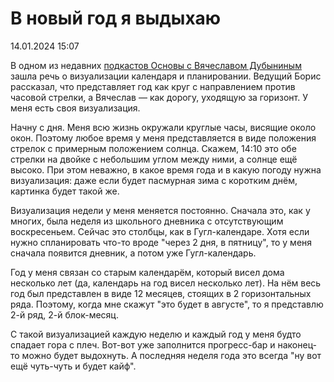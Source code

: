 # В новый год я выдыхаю

<div class="article-publication-date">
    <time datetime="2024-01-14 15:07">14.01.2024 15:07</time>
</div>

В одном из недавних [подкастов Основы с Вячеславом Дубыниным](https://youtu.be/_0um2-46XDM?si=Cw0j0RQ9xSlbDBEJ&t=4682) зашла речь о визуализации календаря и планировании. Ведущий Борис рассказал, что представляет год как круг с направлением против часовой стрелки, а Вячеслав — как дорогу, уходящую за горизонт. У меня есть своя визуализация.

Начну с дня. Меня всю жизнь окружали круглые часы, висящие около окон. Поэтому любое время у меня представляется в виде положения стрелок с примерным положением солнца. Скажем, 14:10 это обе стрелки на двойке с небольшим углом между ними, а солнце ещё высоко. При этом неважно, в какое время года и в какую погоду нужна визуализация: даже если будет пасмурная зима с коротким днём, картинка будет такой же.

Визуализация недели у меня меняется постоянно. Сначала это, как у многих, была неделя из школьного дневника с отсутствующим воскресеньем. Сейчас это столбцы, как в Гугл-календаре. Хотя если нужно спланировать что-то вроде "через 2 дня, в пятницу", то у меня сначала появится дневник, а потом уже Гугл-календарь.

Год у меня связан со старым календарём, который висел дома несколько лет (да, календарь на год висел несколько лет). На нём весь год был представлен в виде 12 месяцев, стоящих в 2 горизонтальных ряда. Поэтому, когда мне скажут "это будет в августе", то я представлю 2-й ряд, 2-й блок-месяц. 

С такой визуализацией каждую неделю и каждый год у меня будто спадает гора с плеч. Вот-вот уже заполнится прогресс-бар и наконец-то можно будет выдохнуть. А последняя неделя года это всегда "ну вот ещё чуть-чуть и будет кайф".